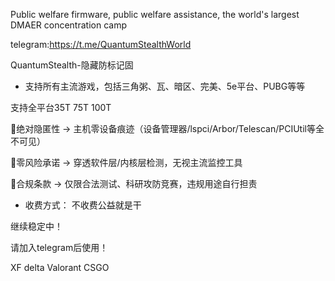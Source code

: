 Public welfare firmware, public welfare assistance, the world's largest DMAER concentration camp

telegram:https://t.me/QuantumStealthWorld

QuantumStealth-隐藏防标记固

- 支持所有主流游戏，包括三角粥、瓦、暗区、完美、5e平台、PUBG等等

支持全平台35T 75T 100T

🔹绝对隐匿性 → 主机零设备痕迹（设备管理器/lspci/Arbor/Telescan/PCIUtil等全不可见）  

🔹零风险承诺 → 穿透软件层/内核层检测，无视主流监控工具  

🔹合规条款 → 仅限合法测试、科研攻防竞赛，违规用途自行担责

- 收费方式： 不收费公益就是干

继续稳定中！

请加入telegram后使用！

XF delta Valorant CSGO
